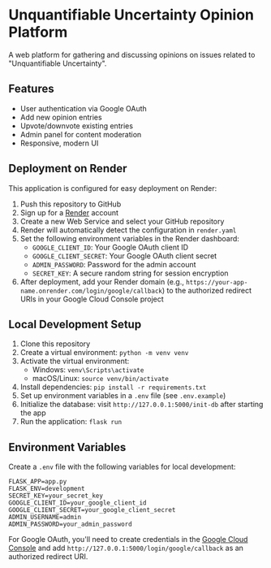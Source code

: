 # Unquantifiable Uncertainty Opinion Platform

A web platform for gathering and discussing opinions on issues related to "Unquantifiable Uncertainty".

## Features

- User authentication via Google OAuth
- Add new opinion entries
- Upvote/downvote existing entries
- Admin panel for content moderation
- Responsive, modern UI

## Deployment on Render

This application is configured for easy deployment on Render:

1. Push this repository to GitHub
2. Sign up for a [Render](https://render.com/) account
3. Create a new Web Service and select your GitHub repository
4. Render will automatically detect the configuration in `render.yaml`
5. Set the following environment variables in the Render dashboard:
   - `GOOGLE_CLIENT_ID`: Your Google OAuth client ID
   - `GOOGLE_CLIENT_SECRET`: Your Google OAuth client secret
   - `ADMIN_PASSWORD`: Password for the admin account
   - `SECRET_KEY`: A secure random string for session encryption
6. After deployment, add your Render domain (e.g., `https://your-app-name.onrender.com/login/google/callback`) to the authorized redirect URIs in your Google Cloud Console project

## Local Development Setup

1. Clone this repository
2. Create a virtual environment: `python -m venv venv`
3. Activate the virtual environment:
   - Windows: `venv\Scripts\activate`
   - macOS/Linux: `source venv/bin/activate`
4. Install dependencies: `pip install -r requirements.txt`
5. Set up environment variables in a `.env` file (see `.env.example`)
6. Initialize the database: visit `http://127.0.0.1:5000/init-db` after starting the app
7. Run the application: `flask run`

## Environment Variables

Create a `.env` file with the following variables for local development:

```
FLASK_APP=app.py
FLASK_ENV=development
SECRET_KEY=your_secret_key
GOOGLE_CLIENT_ID=your_google_client_id
GOOGLE_CLIENT_SECRET=your_google_client_secret
ADMIN_USERNAME=admin
ADMIN_PASSWORD=your_admin_password
```

For Google OAuth, you'll need to create credentials in the [Google Cloud Console](https://console.cloud.google.com/) and add `http://127.0.0.1:5000/login/google/callback` as an authorized redirect URI.
